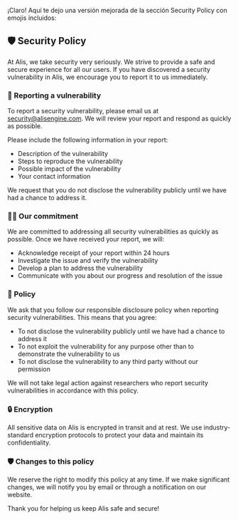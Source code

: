 ¡Claro! Aquí te dejo una versión mejorada de la sección Security Policy con emojis incluidos:

## 🛡️ Security Policy

At Alis, we take security very seriously. We strive to provide a safe and secure experience for all our users. If you have discovered a security vulnerability in Alis, we encourage you to report it to us immediately.

### 🚨 Reporting a vulnerability

To report a security vulnerability, please email us at [security@alisengine.com](mailto:security@alisengine.com). We will review your report and respond as quickly as possible.

Please include the following information in your report:

- Description of the vulnerability
- Steps to reproduce the vulnerability
- Possible impact of the vulnerability
- Your contact information

We request that you do not disclose the vulnerability publicly until we have had a chance to address it.

### 🕵️‍♀️ Our commitment

We are committed to addressing all security vulnerabilities as quickly as possible. Once we have received your report, we will:

- Acknowledge receipt of your report within 24 hours
- Investigate the issue and verify the vulnerability
- Develop a plan to address the vulnerability
- Communicate with you about our progress and resolution of the issue

### 📜 Policy

We ask that you follow our responsible disclosure policy when reporting security vulnerabilities. This means that you agree:

- To not disclose the vulnerability publicly until we have had a chance to address it
- To not exploit the vulnerability for any purpose other than to demonstrate the vulnerability to us
- To not disclose the vulnerability to any third party without our permission

We will not take legal action against researchers who report security vulnerabilities in accordance with this policy.

### 🔒 Encryption

All sensitive data on Alis is encrypted in transit and at rest. We use industry-standard encryption protocols to protect your data and maintain its confidentiality.

### 🛡️ Changes to this policy

We reserve the right to modify this policy at any time. If we make significant changes, we will notify you by email or through a notification on our website.

Thank you for helping us keep Alis safe and secure!
